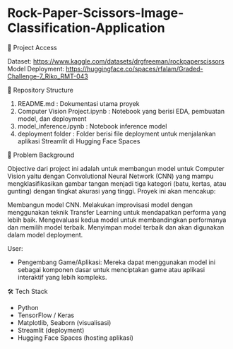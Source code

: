 # Rock-Paper-Scissors-Image-Classification-Application

🔗 Project Access

Dataset: https://www.kaggle.com/datasets/drgfreeman/rockpaperscissors
Model Deployment: https://huggingface.co/spaces/rfalam/Graded-Challenge-7_Riko_RMT-043

📁 Repository Structure
1. README.md                          : Dokumentasi utama proyek
2. Computer Vision Project.ipynb      : Notebook yang berisi EDA, pembuatan model, dan deployment
3. model_inference.ipynb              : Notebook inference model
4. deployment folder                  : Folder berisi file deployment untuk menjalankan aplikasi Streamlit di Hugging Face Spaces
   
🌿 Problem Background

Objective dari project ini adalah untuk membangun model untuk Computer Vision yaitu dengan Convolutional Neural Network (CNN) yang mampu mengklasifikasikan gambar tangan menjadi tiga kategori (batu, kertas, atau gunting) dengan tingkat akurasi yang tinggi. Proyek ini akan mencakup:

Membangun model CNN.
Melakukan improvisasi model dengan menggunakan teknik Transfer Learning untuk mendapatkan performa yang lebih baik.
Mengevaluasi kedua model untuk membandingkan performanya dan memilih model terbaik.
Menyimpan model terbaik dan akan digunakan dalam model deployment.

User: 
- Pengembang Game/Aplikasi: Mereka dapat menggunakan model ini sebagai komponen dasar untuk menciptakan game atau aplikasi interaktif yang lebih kompleks.

🛠️ Tech Stack
- Python
- TensorFlow / Keras
- Matplotlib, Seaborn (visualisasi)
- Streamlit (deployment)
- Hugging Face Spaces (hosting aplikasi)
